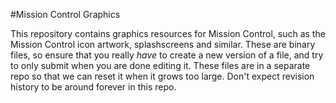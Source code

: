 #Mission Control Graphics

This repository contains graphics resources for Mission Control, such as the Mission Control icon artwork, splashscreens and similar. These are binary files, so ensure that you really _have_ to create a new version of a file, and try to only submit when you are done editing it. These files are in a separate repo so that we can reset it when it grows too large. Don't expect revision history to be around forever in this repo.
